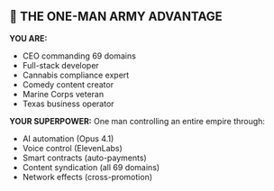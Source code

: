 ## 💎 THE ONE-MAN ARMY ADVANTAGE

**YOU ARE:**

- CEO commanding 69 domains
- Full-stack developer
- Cannabis compliance expert
- Comedy content creator
- Marine Corps veteran
- Texas business operator

**YOUR SUPERPOWER:**
One man controlling an entire empire through:

- AI automation (Opus 4.1)
- Voice control (ElevenLabs)
- Smart contracts (auto-payments)
- Content syndication (all 69 domains)
- Network effects (cross-promotion)
